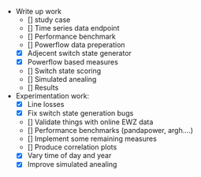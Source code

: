- Write up work
    - [] study case
    - [] Time series data endpoint
    - [] Performance benchmark
    - [] Powerflow data preperation
    - [x] Adjecent switch state generator
    - [x] Powerflow based measures
    - [] Switch state scoring
    - [] Simulated anealing
    - [] Results
- Experimentation work:
    - [x] Line losses
    - [x] Fix switch state generation bugs
    - [] Validate things with online EWZ data
    - [] Performance benchmarks (pandapower, argh....)
    - [] Implement some remaining measures
    - [] Produce correlation plots
    - [x] Vary time of day and year
    - [x] Improve simulated anealing